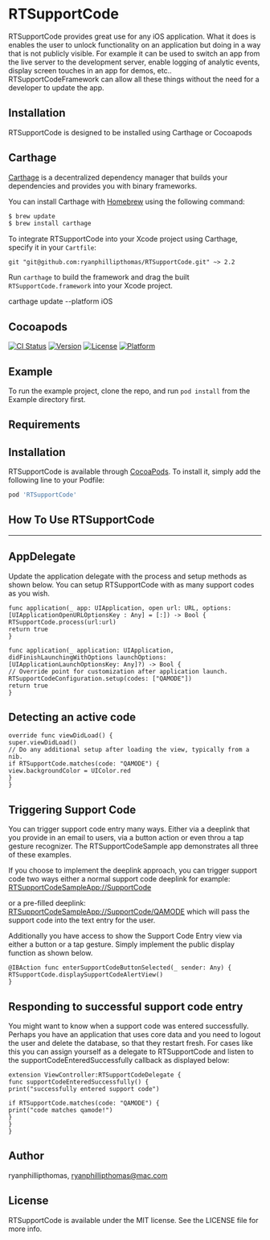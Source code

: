 # RTSupportCode

RTSupportCode provides great use for any iOS application. What it does is enables the user to unlock functionality on an application but doing in a way that is not publicly visible. For example it can be used to switch an app from the live server to the development server, enable logging of analytic events, display screen touches in an app for demos, etc.. RTSupportCodeFramework can allow all these things without the need for a developer to update the app.

## Installation

RTSupportCode is designed to be installed using Carthage or Cocoapods

## Carthage
[Carthage](https://github.com/Carthage/Carthage) is a decentralized dependency manager that builds your dependencies and provides you with binary frameworks.

You can install Carthage with [Homebrew](http://brew.sh/) using the following command:

```bash
$ brew update
$ brew install carthage
```

To integrate RTSupportCode into your Xcode project using Carthage, specify it in your `Cartfile`:

```ogdl
git "git@github.com:ryanphillipthomas/RTSupportCode.git" ~> 2.2
```

Run `carthage` to build the framework and drag the built `RTSupportCode.framework` into your Xcode project.

carthage update --platform iOS


## Cocoapods

[![CI Status](http://img.shields.io/travis/ryanphillipthomas/RTSupportCode.svg?style=flat)](https://travis-ci.org/ryanphillipthomas/RTSupportCode)
[![Version](https://img.shields.io/cocoapods/v/RTSupportCode.svg?style=flat)](http://cocoapods.org/pods/RTSupportCode)
[![License](https://img.shields.io/cocoapods/l/RTSupportCode.svg?style=flat)](http://cocoapods.org/pods/RTSupportCode)
[![Platform](https://img.shields.io/cocoapods/p/RTSupportCode.svg?style=flat)](http://cocoapods.org/pods/RTSupportCode)

## Example

To run the example project, clone the repo, and run `pod install` from the Example directory first.

## Requirements

## Installation

RTSupportCode is available through [CocoaPods](http://cocoapods.org). To install
it, simply add the following line to your Podfile:

```ruby
pod 'RTSupportCode'
```

## How To Use RTSupportCode
---

## AppDelegate
Update the application delegate with the process and setup methods as shown below. You can setup RTSupportCode with as many support codes as you wish.

```
func application(_ app: UIApplication, open url: URL, options: [UIApplicationOpenURLOptionsKey : Any] = [:]) -> Bool {
RTSupportCode.process(url:url)
return true
}

func application(_ application: UIApplication, didFinishLaunchingWithOptions launchOptions: [UIApplicationLaunchOptionsKey: Any]?) -> Bool {
// Override point for customization after application launch.
RTSupportCodeConfiguration.setup(codes: ["QAMODE"])
return true
}
```

## Detecting an active code
```
override func viewDidLoad() {
super.viewDidLoad()
// Do any additional setup after loading the view, typically from a nib.
if RTSupportCode.matches(code: "QAMODE") {
view.backgroundColor = UIColor.red
}
}
```

## Triggering Support Code
You can trigger support code entry many ways. Either via a deeplink that you provide in an email to users, via a button action or even throu a tap gesture recognizer. The RTSupportCodeSample app demonstrates all three of these examples.

If you choose to implement the deeplink approach, you can trigger support code two ways either a normal support code deeplink for example: [RTSupportCodeSampleApp://SupportCode](RTSupportCodeSampleApp://SupportCode)

or a pre-filled deeplink: [RTSupportCodeSampleApp://SupportCode/QAMODE](RTSupportCodeSampleApp://SupportCode/QAMODE) which will pass the support code into the text entry for the user.

Additionally you have access to show the Support Code Entry view via either a button or a tap gesture. Simply implement the public display function as shown below.
```
@IBAction func enterSupportCodeButtonSelected(_ sender: Any) {
RTSupportCode.displaySupportCodeAlertView()
}

```

## Responding to successful support code entry
You might want to know when a support code was entered successfully. Perhaps you have an application that uses core data and you need to logout the user and delete the database, so that they restart fresh. For cases like this you can assign yourself as a delegate to RTSupportCode and listen to the supportCodeEnteredSuccessfully callback as displayed below:

```
extension ViewController:RTSupportCodeDelegate {
func supportCodeEnteredSuccessfully() {
print("successfully entered support code")

if RTSupportCode.matches(code: "QAMODE") {
print("code matches qamode!")
}
}
}

```

## Author

ryanphillipthomas, ryanphillipthomas@mac.com

## License

RTSupportCode is available under the MIT license. See the LICENSE file for more info.

